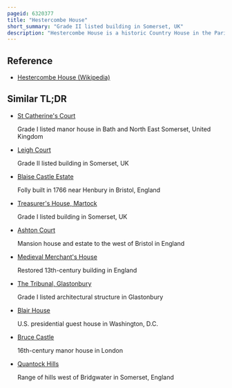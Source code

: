 ```yaml
---
pageid: 6320377
title: "Hestercombe House"
short_summary: "Grade II listed building in Somerset, UK"
description: "Hestercombe House is a historic Country House in the Parish of West Monkton in the Quantock Hills, near Taunton in Somerset, England. The House is a Grade Ii * listed Building and the Estate is grade i listed on the English Heritage Register of Parks and Gardens of Special Historic Interest in England."
---
```


## Reference

- [Hestercombe House (Wikipedia)](https://en.wikipedia.org/?curid=6320377)

## Similar TL;DR

- [St Catherine's Court](/tldr/en/st-catherines-court)

  Grade I listed manor house in Bath and North East Somerset, United Kingdom

- [Leigh Court](/tldr/en/leigh-court)

  Grade II listed building in Somerset, UK

- [Blaise Castle Estate](/tldr/en/blaise-castle-estate)

  Folly built in 1766 near Henbury in Bristol, England

- [Treasurer's House, Martock](/tldr/en/treasurers-house-martock)

  Grade I listed building in Somerset, UK

- [Ashton Court](/tldr/en/ashton-court)

  Mansion house and estate to the west of Bristol in England

- [Medieval Merchant's House](/tldr/en/medieval-merchants-house)

  Restored 13th-century building in England

- [The Tribunal, Glastonbury](/tldr/en/the-tribunal-glastonbury)

  Grade I listed architectural structure in Glastonbury

- [Blair House](/tldr/en/blair-house)

  U.S. presidential guest house in Washington, D.C.

- [Bruce Castle](/tldr/en/bruce-castle)

  16th-century manor house in London

- [Quantock Hills](/tldr/en/quantock-hills)

  Range of hills west of Bridgwater in Somerset, England
